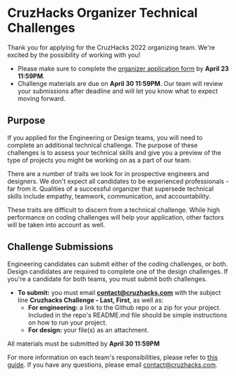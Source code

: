 # CruzHacks Organizer Technical Challenges

Thank you for applying for the CruzHacks 2022 organizing team. We're excited by the possibility of working with you!  
* Please make sure to complete the [organizer application form]( https://forms.gle/x5fd5SeR5D65XBVv6) by **April 23 11:59PM**.
* Challenge materials are due on **April 30 11:59PM**. Our team will review your submissions after deadline and will let you know what to expect moving forward.

## Purpose

If you applied for the Engineering or Design teams, you will need to complete an additional technical challenge. The purpose of these challenges is to assess your technical skills and give you a preview of the type of projects you might be working on as a part of our team.

There are a number of traits we look for in prospective engineers and designers. We don't expect all candidates to be experienced professionals - far from it. Qualities of a successful organizer that supersede technical skills include empathy, teamwork, communication, and accountability.

These traits are difficult to discern from a technical challenge. While high performance on coding challenges will help your application, other factors will be taken into account as well.

## Challenge Submissions

Engineering candidates can submit either of the coding challenges, or both. Design candidates are required to complete one of the design challenges. If you're a candidate for both teams, you must submit both challenges.

- **To submit:** you must email **contact@cruzhacks.com** with the subject line **Cruzhacks Challenge - Last, First**, as well as:
  - **For engineering:** a link to the Github repo or a zip for your project. Included in the repo's README.md file should be simple instructions on how to run your project. 
  - **For design:** your file(s) as an attachment.

All materials must be submitted by **April 30 11:59PM**

For more information on each team's responsibilities, please refer to [this guide](https://tinyurl.com/new-organizer-info). If you have any questions, please email contact@cruzhacks.com.
